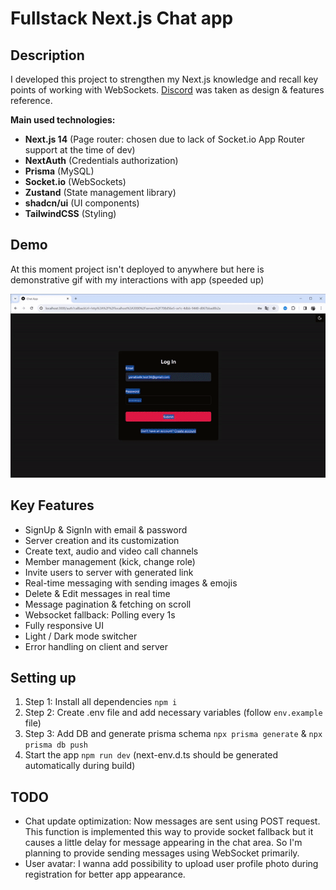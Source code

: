 # Fullstack Next.js Chat app

## Description

I developed this project to strengthen my Next.js knowledge and recall key points of working with WebSockets. [Discord](https://discord.com/) was taken as design & features reference. 

**Main used technologies:**
- **Next.js 14** (Page router: chosen due to lack of Socket.io App Router support at the time of dev)
- **NextAuth** (Credentials authorization)
- **Prisma** (MySQL)
- **Socket.io** (WebSockets)
- **Zustand** (State management library)
- **shadcn/ui** (UI components)
- **TailwindCSS** (Styling)

## Demo

At this moment project isn't deployed to anywhere but here is demonstrative gif with my interactions with app
(speeded up)

![Gif with my interactions wth app](demo.gif)

## Key Features

- SignUp & SignIn with email & password
- Server creation and its customization
- Create text, audio and video call channels
- Member management (kick, change role)
- Invite users to server with generated link 
- Real-time messaging with sending images & emojis
- Delete & Edit messages in real time
- Message pagination & fetching on scroll 
- Websocket fallback: Polling every 1s
- Fully responsive UI
- Light / Dark mode switcher
- Error handling on client and server

## Setting up 

1. Step 1: Install all dependencies `npm i`
2. Step 2: Create .env file and add necessary variables (follow `env.example` file)
3. Step 3: Add DB and generate prisma schema `npx prisma generate`  & 
`npx prisma db push`
4. Start the app `npm run dev`
(next-env.d.ts should be generated automatically during build)

## TODO
- Chat update optimization: Now messages are sent using POST request. This function is implemented this way to provide socket fallback but it causes a little delay for message appearing in the chat area. So I'm planning to provide sending messages using WebSocket primarily.
- User avatar: I wanna add possibility to upload user profile photo during registration for better app appearance.